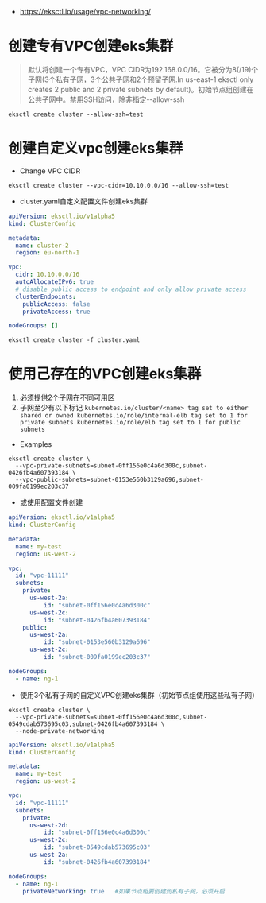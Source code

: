 * https://eksctl.io/usage/vpc-networking/

# 创建专有VPC创建eks集群
>默认将创建一个专有VPC，VPC CIDR为192.168.0.0/16。它被分为8(/19)个子网(3个私有子网，3个公共子网和2个预留子网.In us-east-1 eksctl only creates 2 public and 2 private subnets by default)。初始节点组创建在公共子网中。禁用SSH访问，除非指定--allow-ssh
```
eksctl create cluster --allow-ssh=test
```

# 创建自定义vpc创建eks集群
* Change VPC CIDR
```
eksctl create cluster --vpc-cidr=10.10.0.0/16 --allow-ssh=test
```
* cluster.yaml自定义配置文件创建eks集群
```yml
apiVersion: eksctl.io/v1alpha5
kind: ClusterConfig

metadata:
  name: cluster-2
  region: eu-north-1

vpc:
  cidr: 10.10.0.0/16
  autoAllocateIPv6: true
  # disable public access to endpoint and only allow private access
  clusterEndpoints:
    publicAccess: false
    privateAccess: true

nodeGroups: []
```
```
eksctl create cluster -f cluster.yaml
```

# 使用己存在的VPC创建eks集群
  1. 必须提供2个子网在不同可用区
  2. 子网至少有以下标记
    ```
    kubernetes.io/cluster/<name> tag set to either shared or owned
    kubernetes.io/role/internal-elb tag set to 1 for private subnets
    kubernetes.io/role/elb tag set to 1 for public subnets
    ```

* Examples
```
eksctl create cluster \
  --vpc-private-subnets=subnet-0ff156e0c4a6d300c,subnet-0426fb4a607393184 \
  --vpc-public-subnets=subnet-0153e560b3129a696,subnet-009fa0199ec203c37
```
* 或使用配置文件创建
```yml
apiVersion: eksctl.io/v1alpha5
kind: ClusterConfig

metadata:
  name: my-test
  region: us-west-2

vpc:
  id: "vpc-11111"
  subnets:
    private:
      us-west-2a:
          id: "subnet-0ff156e0c4a6d300c"
      us-west-2c:
          id: "subnet-0426fb4a607393184"
    public:
      us-west-2a:
          id: "subnet-0153e560b3129a696"
      us-west-2c:
          id: "subnet-009fa0199ec203c37"

nodeGroups:
  - name: ng-1

```

* 使用3个私有子网的自定义VPC创建eks集群（初始节点组使用这些私有子网）
```
eksctl create cluster \
  --vpc-private-subnets=subnet-0ff156e0c4a6d300c,subnet-0549cdab573695c03,subnet-0426fb4a607393184 \
  --node-private-networking
```
```yml
apiVersion: eksctl.io/v1alpha5
kind: ClusterConfig

metadata:
  name: my-test
  region: us-west-2

vpc:
  id: "vpc-11111"
  subnets:
    private:
      us-west-2d:
          id: "subnet-0ff156e0c4a6d300c"
      us-west-2c:
          id: "subnet-0549cdab573695c03"
      us-west-2a:
          id: "subnet-0426fb4a607393184"

nodeGroups:
  - name: ng-1
    privateNetworking: true   #如果节点组要创建到私有子网，必须开启
```
